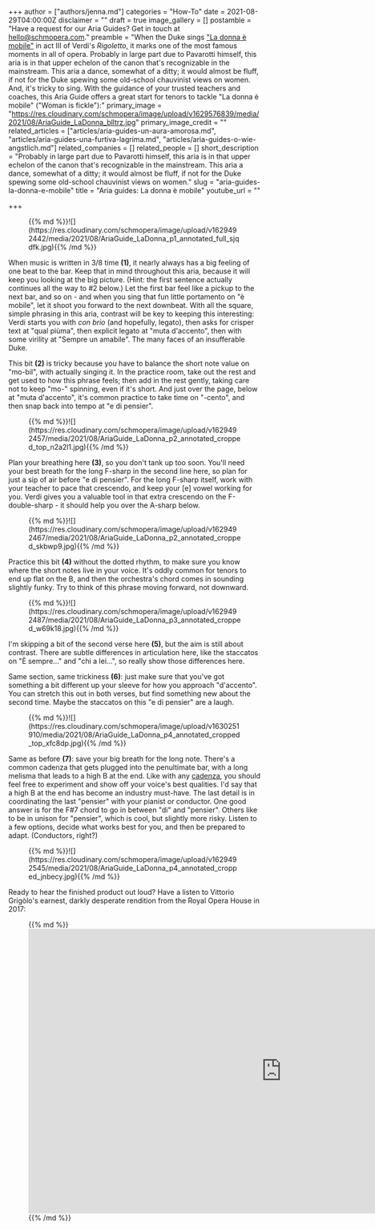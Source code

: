 +++
author = ["authors/jenna.md"]
categories = "How-To"
date = 2021-08-29T04:00:00Z
disclaimer = ""
draft = true
image_gallery = []
postamble = "Have a request for our Aria Guides? Get in touch at [hello@schmopera.com](mailto:hello@schmopera.com)."
preamble = "When the Duke sings [\"La donna è mobile\"](http://www.aria-database.com/search.php?sid=24a50bbfcebd847a80bdf4ae327a0c09&X=4&individualAria=265) in act III of Verdi's _Rigoletto_, it marks one of the most famous moments in all of opera. Probably in large part due to Pavarotti himself, this aria is in that upper echelon of the canon that's recognizable in the mainstream. This aria a dance, somewhat of a ditty; it would almost be fluff, if not for the Duke spewing some old-school chauvinist views on women. And, it's tricky to sing. With the guidance of your trusted teachers and coaches, this Aria Guide offers a great start for tenors to tackle \"La donna è mobile\" (\"Woman is fickle\"):"
primary_image = "https://res.cloudinary.com/schmopera/image/upload/v1629576839/media/2021/08/AriaGuide_LaDonna_blltrz.jpg"
primary_image_credit = ""
related_articles = ["articles/aria-guides-un-aura-amorosa.md", "articles/aria-guides-una-furtiva-lagrima.md", "articles/aria-guides-o-wie-angstlich.md"]
related_companies = []
related_people = []
short_description = "Probably in large part due to Pavarotti himself, this aria is in that upper echelon of the canon that's recognizable in the mainstream. This aria a dance, somewhat of a ditty; it would almost be fluff, if not for the Duke spewing some old-school chauvinist views on women."
slug = "aria-guides-la-donna-e-mobile"
title = "Aria guides: La donna è mobile"
youtube_url = ""

+++
<figure data-type="image">{{% md %}}![](https://res.cloudinary.com/schmopera/image/upload/v1629492442/media/2021/08/AriaGuide_LaDonna_p1_annotated_full_sjqdfk.jpg){{% /md %}}

</figure>

When music is written in 3/8 time **(1)**, it nearly always has a big feeling of one beat to the bar. Keep that in mind throughout this aria, because it will keep you looking at the big picture. (Hint: the first sentence actually continues all the way to #2 below.) Let the first bar feel like a pickup to the next bar, and so on - and when you sing that fun little portamento on "è mobile", let it shoot you forward to the next downbeat. With all the square, simple phrasing in this aria, contrast will be key to keeping this interesting: Verdi starts you with _con brio_ (and hopefully, legato), then asks for crisper text at "qual piùma", then explicit legato at "muta d'accento", then with some virility at "Sempre un amabile". The many faces of an insufferable Duke.

This bit **(2)** is tricky because you have to balance the short note value on "mo-bil", with actually singing it. In the practice room, take out the rest and get used to how this phrase feels; then add in the rest gently, taking care not to keep "mo-" spinning, even if it's short. And just over the page, below at "muta d'accento", it's common practice to take time on "-cento", and then snap back into tempo at "e di pensier".

<figure data-type="image">{{% md %}}![](https://res.cloudinary.com/schmopera/image/upload/v1629492457/media/2021/08/AriaGuide_LaDonna_p2_annotated_cropped_top_n2a2l1.jpg){{% /md %}}

</figure>

Plan your breathing here **(3)**, so you don't tank up too soon. You'll need your best breath for the long F-sharp in the second line here, so plan for just a sip of air before "e di pensier". For the long F-sharp itself, work with your teacher to pace that crescendo, and keep your \[e\] vowel working for you. Verdi gives you a valuable tool in that extra crescendo on the F-double-sharp - it should help you over the A-sharp below.

<figure data-type="image">{{% md %}}![](https://res.cloudinary.com/schmopera/image/upload/v1629492467/media/2021/08/AriaGuide_LaDonna_p2_annotated_cropped_skbwp9.jpg){{% /md %}}

</figure>

Practice this bit **(4)** without the dotted rhythm, to make sure you know where the short notes live in your voice. It's oddly common for tenors to end up flat on the B, and then the orchestra's chord comes in sounding slightly funky. Try to think of this phrase moving forward, not downward.

<figure data-type="image">{{% md %}}![](https://res.cloudinary.com/schmopera/image/upload/v1629492487/media/2021/08/AriaGuide_LaDonna_p3_annotated_cropped_w69k18.jpg){{% /md %}}

</figure>

I'm skipping a bit of the second verse here **(5)**, but the aim is still about contrast. There are subtle differences in articulation here, like the staccatos on "È sempre..." and "chi a lei...", so really show those differences here.

Same section, same trickiness **(6)**: just make sure that you've got something a bit different up your sleeve for how you approach "d'accento". You can stretch this out in both verses, but find something new about the second time. Maybe the staccatos on this "e di pensier" are a laugh.

<figure data-type="image">{{% md %}}![](https://res.cloudinary.com/schmopera/image/upload/v1630251910/media/2021/08/AriaGuide_LaDonna_p4_annotated_cropped_top_xfc8dp.jpg){{% /md %}}

</figure>

Same as before **(7)**: save your big breath for the long note. There's a common cadenza that gets plugged into the penultimate bar, with a long melisma that leads to a high B at the end. Like with any [cadenza](https://www.scoreexchange.com/scores/108777.html), you should feel free to experiment and show off your voice's best qualities. I'd say that a high B at the end has become an industry must-have. The last detail is in coordinating the last "pensier" with your pianist or conductor. One good answer is for the F#7 chord to go in between "di" and "pensier". Others like to be in unison for "pensier", which is cool, but slightly more risky. Listen to a few options, decide what works best for you, and then be prepared to adapt. (Conductors, right?)

<figure data-type="image">{{% md %}}![](https://res.cloudinary.com/schmopera/image/upload/v1629492545/media/2021/08/AriaGuide_LaDonna_p4_annotated_cropped_jnbecy.jpg){{% /md %}}

</figure>

Ready to hear the finished product out loud? Have a listen to Vittorio Grigòlo's earnest, darkly desperate rendition from the Royal Opera House in 2017:

<figure data-type="video">{{% md %}}<iframe width="1010" height="568" src="https://www.youtube.com/embed/wKoa3BHHbB8" title="YouTube video player" frameborder="0" allow="accelerometer; autoplay; clipboard-write; encrypted-media; gyroscope; picture-in-picture" allowfullscreen></iframe>{{% /md %}}

</figure>
